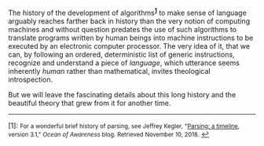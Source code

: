 


The history of the development of algorithms<sup style="font-weight:bolder" id="a1" name="a1">[1](#history)</sup> to make sense of language arguably reaches farther back in history than the very notion of computing machines and without question predates the use of such algorithms to translate programs written by human beings into machine instructions to be executed by an electronic computer processor. The very idea of it, that we can, by following an ordered, deterministic list of generic instructions, recognize and understand a piece of _language_, which utterance seems inherently _human_ rather than mathematical, invites theological introspection. 

But we will leave the fascinating details about this long history and the beautiful theory that grew from it for another time.

<hr>

<a name="history">[1]</a>: <span style="font-size:85%"> For a wonderful brief history of parsing, see Jeffrey Kegler, "[Parsing: a timeline](https://jeffreykegler.github.io/personal/timeline_v3), version 3.1," *Ocean of Awareness* blog. Retrieved November 10, 2018.</span> [↩](#a1)
